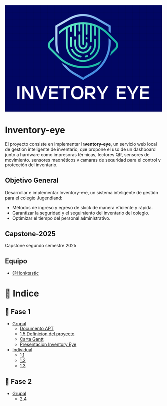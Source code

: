 <p align="center">
  <img src="https://github.com/Honktastic/capstone-2025-2/blob/main/assets/firefox_GZ3CjHk043.png" />
</p>

# Inventory-eye

El proyecto consiste en implementar **Inventory-eye**, un servicio web local de gestión inteligente de inventario, que propone el uso de un dashboard junto a hardware como impresoras térmicas, lectores QR, sensores de movimiento, sensores magnéticos y cámaras de seguridad para el control y protección del inventario.

## Objetivo General
Desarrollar e implementar Inventory-eye, un sistema inteligente de gestión para el colegio Jugendland:
+ Métodos de ingreso y egreso de stock de manera eficiente y rápida.  
+ Garantizar la seguridad y el seguimiento del inventario del colegio.  
+ Optimizar el tiempo del personal administrativo.  

## Capstone-2025
Capstone segundo semestre 2025  

## Equipo
- [@Honktastic](https://github.com/Honktastic)


# 📑 Indice

## 📂 Fase 1
- [Grupal](./Fase-1/documentacion-grupal/)
  - [Documento APT](./Fase-1/documentacion-grupal/Informe_apt_1_espanol_inventory_eye.docx)
  - [1.5 Definicion del proyecto](./Fase-1/documentacion-grupal/1.5_GuiaEstudiante_Fase1_Definicion_Proyecto_inventory_eye.docx)
  - [Carta Gantt](./Fase-1/documentacion-grupal/carta_gantt_v1_inventory_eye.xlsx)
  - [Presentacion Inventory Eye](./Fase-1/documentacion-grupal/inventory_eye.pptx)
- [Individual](./fase-1/documentacion-individual/)
  - [1.1](./fase-1/documentacion-individual/1.1_APT122_AutoevaluacionCompetenciasFase1.docx)
  - [1.2](./fase-1/documentacion-individual/1.2_APT122_DiarioReflexionFase1_pvl.pdf)
  - [1.3](./fase-1/documentacion-individual/1.3_APT122_AutoevaluaciónFase1_pvl.docx)
## 📂 Fase 2
- [Grupal](./fase-2/documentos-grupales/)
  - [2.4](./fase-2/documentos-grupales/2.4_GuiaEstudiante_Fase2_DesarrolloProyectoAPT_inventory_eye.docx)

